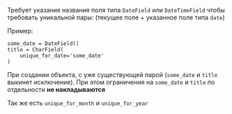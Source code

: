 Требует указания названия поля типа `DateField` или `DateTimeField` чтобы требовать уникальной пары:
(текущее поле + указанное поле типа `date`)

Пример:
```
some_date = DateField()
title = CharField(
	unique_for_date='some_date'
)
```

При создании объекта, с уже существующей парой (`some_date` и `title` выкинет исключение). 
При этом ограничения на `some_date` и `title` по отдельности **не накладываются**

Так же есть `unique_for_month` и `unique_for_year`
